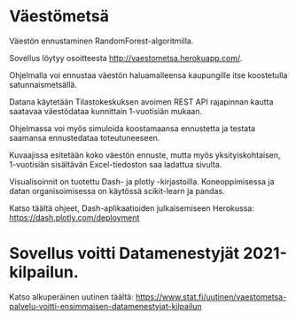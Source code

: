 # Väestömetsä
Väestön ennustaminen RandomForest-algoritmilla.

Sovellus löytyy osoitteesta http://vaestometsa.herokuapp.com/.

Ohjelmalla voi ennustaa väestön haluamalleensa kaupungille itse koostetulla satunnaismetsällä.

Datana käytetään Tilastokeskuksen avoimen REST API rajapinnan kautta saatavaa väestödataa kunnittain 1-vuotisiän mukaan. 

Ohjelmassa voi myös simuloida koostamaansa ennustetta ja testata saamansa ennustedataa toteutuneeseen.

Kuvaajissa esitetään koko väestön ennuste, mutta myös yksityiskohtaisen, 1-vuotisiän sisältävän Excel-tiedoston saa ladattua sivulta.

Visualisoinnit on tuotettu Dash- ja plotly -kirjastoilla. Koneoppimisessa ja datan organisoimisessa on käytössä scikit-learn ja pandas.

Katso täältä ohjeet, Dash-aplikaatioiden julkaisemiseen Herokussa:
https://dash.plotly.com/deployment

# Sovellus voitti Datamenestyjät 2021-kilpailun.
Katso alkuperäinen uutinen täältä:
https://www.stat.fi/uutinen/vaestometsa-palvelu-voitti-ensimmaisen-datamenestyjat-kilpailun
